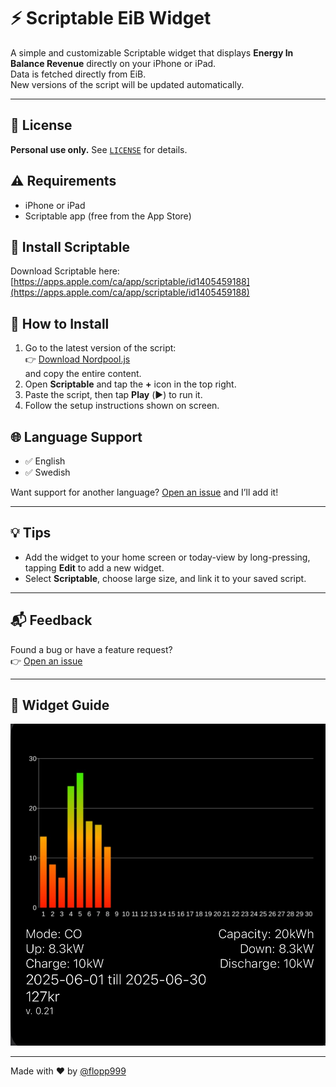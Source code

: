 # ⚡️ Scriptable EiB Widget

A simple and customizable Scriptable widget that displays **Energy In Balance Revenue** directly on your iPhone or iPad.  
Data is fetched directly from EiB.  
New versions of the script will be updated automatically.  

---

## 📄 License

**Personal use only.** See [`LICENSE`](LICENSE) for details.

## ⚠️ Requirements

- iPhone or iPad  
- Scriptable app (free from the App Store)

## 📲 Install Scriptable

Download Scriptable here:  
[https://apps.apple.com/ca/app/scriptable/id1405459188](https://apps.apple.com/ca/app/scriptable/id1405459188)

## 🔧 How to Install

1. Go to the latest version of the script:  
   👉 [Download Nordpool.js](https://github.com/flopp999/Scriptable-EiB/releases/latest/download/EiB.js)  
   and copy the entire content.
2. Open **Scriptable** and tap the **+** icon in the top right.
3. Paste the script, then tap **Play** (▶️) to run it.
4. Follow the setup instructions shown on screen.

## 🌐 Language Support

- ✅ English  
- ✅ Swedish  

Want support for another language? [Open an issue](https://github.com/flopp999/Scriptable-NEiB/issues) and I’ll add it!

---

## 💡 Tips

- Add the widget to your home screen or today-view by long-pressing, tapping **Edit** to add a new widget.
- Select **Scriptable**, choose large size, and link it to your saved script.

---

## 📬 Feedback

Found a bug or have a feature request?  
👉 [Open an issue](https://github.com/flopp999/Scriptable-EiB/issues)

---

## 🧩 Widget Guide

![plot](Scriptable-EiB.jpg)

---

Made with ❤️ by [@flopp999](https://github.com/flopp999)
